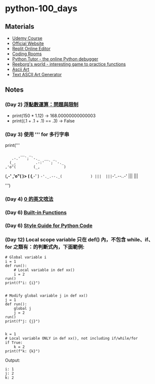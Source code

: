 # python-100_days

## Materials
- [Udemy Course](https://www.udemy.com/course/100-days-of-code/) 
- [Official Website](https://100daysofpython.dev/)
- [Replit Online Editor](https://replit.com/@appbrewery/0)
- [Coding Rooms](https://app.codingrooms.com/management/courses/join-by-code/4J6slZE6)
- [Python Tutor - the online Python debugger]( https://pythontutor.com/visualize.html#mode=edit)
- [Reeborg's world - interesting game to practice functions](https://reeborg.ca/reeborg.html?lang=en&mode=python&menu=worlds%2Fmenus%2Freeborg_intro_en.json&name=Hurdle%201&url=worlds%2Ftutorial_en%2Fhurdle1.json)
- [Ascii Art](https://ascii.co.uk/art)
- [Text ASCII Art Generator](http://patorjk.com/software/taag/#p=display&f=Graffiti&t=Type%20Something%20)



## Notes
### (Day 2) [浮點數運算：問題與限制](https://docs.python.org/zh-tw/3/tutorial/floatingpoint.html)
- print(150 * 1.12) -> 168.00000000000003
- print((.1 + .1 + .1) == .3) -> False


### (Day 3) 使用 ''' for 多行字串
print('''

           __  _
       .-.'  `; `-._  __  _
      (_,         .-:'  `; `-._
    ,'o"(        (_,           )
   (__,-'      ,'o"(            )>
      (       (__,-'            )
       `-'._.--._(             )
          |||  |||`-'._.--._.-'
                     |||  |||

''')

### (Day 4) [0 的英文唸法](https://asoenglishschool.com/%E3%80%8C%E9%9B%B6%E3%80%8D%E5%85%B6%E4%BB%96%E8%8B%B1%E6%96%87%E8%AA%AA%E6%B3%95-%E8%8B%B1%E6%96%87%E5%B0%8F%E6%95%B80-001%E6%80%8E%E9%BA%BC%E8%AA%AA-%E6%AF%94%E6%95%B810-%E5%8F%AA%E8%83%BD/)


### (Day 6) [Built-in Functions](https://docs.python.org/3/library/functions.html)

### (Day 6) [Style Guide for Python Code](https://peps.python.org/pep-0008/)


### (Day 12) Local scope variable 只在 def() 內，不包含 while、if、for 之類有：的判斷式內，下面範例:
```
# Global variable i
i = 1
def run():
    # Local variable in def xx()
    i = 2
run()
print(f"i: {i}")


# Modify global variable j in def xx()
j = 1
def run():
    global j
    j = 2
run()
print(f"j: {j}")


k = 1
# Local variable ONLY in def xx(), not including if/while/for
if True:
    k = 2
print(f"k: {k}")
```

Output:
```
i: 1
j: 2
k: 2
```
